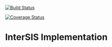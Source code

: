 [![Build Status](https://travis-ci.org/InterSIS/implementation.svg)](https://travis-ci.org/InterSIS/implementation)

[![Coverage Status](https://coveralls.io/repos/InterSIS/implementation/badge.svg?branch=0.7&service=github)](https://coveralls.io/github/InterSIS/implementation?branch=0.7)

InterSIS Implementation
=======================
